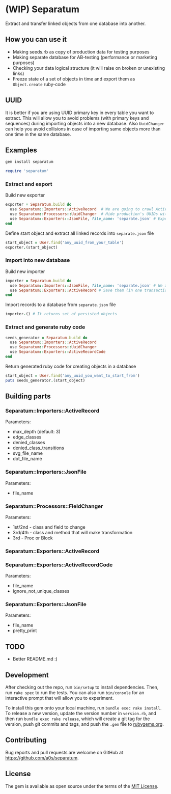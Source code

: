 # (WIP) Separatum

Extract and transfer linked objects from one database into another.

## How you can use it

- Making seeds.rb as copy of production data for testing purposes
- Making separate database for AB-testing (performance or marketing purposes)
- Checking your data logical structure (it will raise on broken or unexisting links)
- Freeze state of a set of objects in time and export them as `Object.create` ruby-code

## UUID

It is better if you are using UUID primary key in every table you want to extract.
This will allow you to avoid problems (with primary keys and sequences) during importing objects into a new database.
Also `UuidChanger` can help you avoid collisions in case of importing same objects more than one time in the same database.

## Examples

```bash
gem install separatum
```

```ruby
require 'separatum'
```

### Extract and export

Build new exporter

```ruby
exporter = Separatum.build do
  use Separatum::Importers::ActiveRecord  # We are going to crawl ActiveRecord objects  
  use Separatum::Processors::UuidChanger  # Hide production's UUIDs with no broken links 
  use Separatum::Exporters::JsonFile, file_name: 'separate.json' # Export object to json file                                      
end
```

Define start object and extract all linked records into `separate.json` file

```ruby
start_object = User.find('any_uuid_from_your_table')
exporter.(start_object)
```

### Import into new database

Build new importer

```ruby
importer = Separatum.build do
  use Separatum::Importers::JsonFile, file_name: 'separate.json' # We are going to import hashed objects from separate.json  
  use Separatum::Exporters::ActiveRecord # Save them (in one transaction for all objects in set)
end
```

Import records to a database from `separate.json` file

```ruby
importer.() # It returns set of persisted objects
```

### Extract and generate ruby code

```ruby
seeds_generator = Separatum.build do
  use Separatum::Importers::ActiveRecord
  use Separatum::Processors::UuidChanger  
  use Separatum::Exporters::ActiveRecordCode
end

```

Return generated ruby code for creating objects in a database

```ruby
start_object = User.find('any_uuid_you_want_to_start_from')
puts seeds_generator.(start_object)
```

## Building parts

### Separatum::Importers::ActiveRecord

Parameters:

  - max_depth (default: 3)
  - edge_classes
  - denied_classes 
  - denied_class_transitions
  - svg_file_name
  - dot_file_name

### Separatum::Importers::JsonFile

Parameters:

  - file_name
  
### Separatum::Processors::FieldChanger

Parameters:

  - 1st/2nd - class and field to change
  - 3rd/4th - class and method that will make transformation 
  - 3rd  - Proc or Block 
  
### Separatum::Exporters::ActiveRecord

### Separatum::Exporters::ActiveRecordCode

Parameters:

  - file_name
  - ignore_not_unique_classes
  
  
### Separatum::Exporters::JsonFile

Parameters:
  
  - file_name
  - pretty_print

## TODO

- Better README.md :)

## Development

After checking out the repo, run `bin/setup` to install dependencies. Then, run `rake spec` to run the tests. You can also run `bin/console` for an interactive prompt that will allow you to experiment.

To install this gem onto your local machine, run `bundle exec rake install`. To release a new version, update the version number in `version.rb`, and then run `bundle exec rake release`, which will create a git tag for the version, push git commits and tags, and push the `.gem` file to [rubygems.org](https://rubygems.org).

## Contributing

Bug reports and pull requests are welcome on GitHub at https://github.com/a0s/separatum.

## License

The gem is available as open source under the terms of the [MIT License](https://opensource.org/licenses/MIT).
